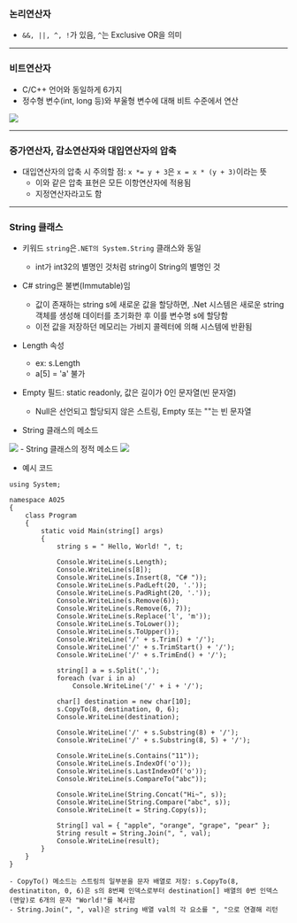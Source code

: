 ### 논리연산자
- `&&, ||, ^, !`가 있음, `^`는 Exclusive OR을 의미

---

### 비트연산자
- C/C++ 언어와 동일하게 6가지
- 정수형 변수(int, long 등)와 부울형 변수에 대해 비트 수준에서 연산
<img src="./022표.jpg">

---

### 증가연산자, 감소연산자와 대입연산자의 압축
- 대입연산자의 압축 시 주의할 점: `x *= y + 3`은 `x = x * (y + 3)`이라는 뜻
	- 이와 같은 압축 표현은 모든 이항연산자에 적용됨
	- 지정연산자라고도 함

---

### String 클래스
- 키워드 `string`은`.NET의 System.String` 클래스와 동일
	- int가 int32의 별명인 것처럼 string이 String의 별명인 것

- C# string은 불변(Immutable)임
	- 값이 존재하는 string s에 새로운 값을 할당하면, .Net 시스템은 새로운 string 객체를 생성해 데이터를 초기화한 후 이를 변수명 s에 할당함
	- 이전 값을 저장하던 메모리는 가비지 콜렉터에 의해 시스템에 반환됨

- Length 속성
	- ex: s.Length
	- a[5] = 'a' 불가

- Empty 필드: static readonly, 값은 길이가 0인 문자열(빈 문자열)
	- Null은 선언되고 할당되지 않은 스트링, Empty 또는 ""는 빈 문자열

- String 클래스의 메소드
<img src="./표025-1.jpg">
- String 클래스의 정적 메소드
<img src="./표025-2.jpg">

<br />

- 예시 코드
```
using System;

namespace A025
{
    class Program
    {
        static void Main(string[] args)
        {
            string s = " Hello, World! ", t;

            Console.WriteLine(s.Length);
            Console.WriteLine(s[8]);
            Console.WriteLine(s.Insert(8, "C# "));
            Console.WriteLine(s.PadLeft(20, '.'));
            Console.WriteLine(s.PadRight(20, '.'));
            Console.WriteLine(s.Remove(6));
            Console.WriteLine(s.Remove(6, 7));
            Console.WriteLine(s.Replace('l', 'm'));
            Console.WriteLine(s.ToLower());
            Console.WriteLine(s.ToUpper());
            Console.WriteLine('/' + s.Trim() + '/');
            Console.WriteLine('/' + s.TrimStart() + '/');
            Console.WriteLine('/' + s.TrimEnd() + '/');

            string[] a = s.Split(',');
            foreach (var i in a)
                Console.WriteLine('/' + i + '/');

            char[] destination = new char[10];
            s.CopyTo(8, destination, 0, 6);
            Console.WriteLine(destination);

            Console.WriteLine('/' + s.Substring(8) + '/');
            Console.WriteLine('/' + s.Substring(8, 5) + '/');

            Console.WriteLine(s.Contains("11"));
            Console.WriteLine(s.IndexOf('o'));
            Console.WriteLine(s.LastIndexOf('o'));
            Console.WriteLine(s.CompareTo("abc"));

            Console.WriteLine(String.Concat("Hi~", s));
            Console.WriteLine(String.Compare("abc", s));
            Console.WriteLine(t = String.Copy(s));

            String[] val = { "apple", "orange", "grape", "pear" };
            String result = String.Join(", ", val);
            Console.WriteLine(result);
        }
    }
}
```
	- CopyTo() 메소드는 스트링의 일부분을 문자 배열로 저장: s.CopyTo(8, destinatiton, 0, 6)은 s의 8번째 인덱스로부터 destination[] 배열의 0번 인덱스(맨앞)로 6개의 문자 "World!"를 복사함
	- String.Join(", ", val)은 string 배열 val의 각 요소를 ", "으로 연결해 리턴
